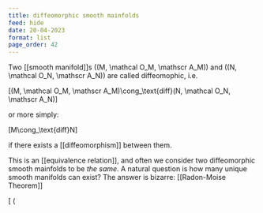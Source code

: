 ```yaml
---
title: diffeomorphic smooth mainfolds
feed: hide
date: 20-04-2023
format: list
page_order: 42
---
```



Two [[smooth manifold]]s  \((M, \mathcal O_M, \mathscr A_M)\)  and  \((N, \mathcal O_N, \mathscr A_N)\)  are called diffeomophic, i.e. 

\[(M, \mathcal O_M, \mathscr A_M)\cong_\text{diff}(N, \mathcal O_N, \mathscr A_N)\]


or more simply: 

\[M\cong_\text{diff}N\]


if there exists a [[diffeomorphism]] between them.

This is an [[equivalence relation]], and often we consider two diffeomorphic smooth mainfolds to be *the same*. A natural question is how many unique smooth manifolds can exist? The answer is bizarre: [[Radon-Moise Theorem]]

\[ \(